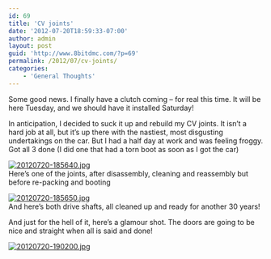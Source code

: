 ```yaml
---
id: 69
title: 'CV joints'
date: '2012-07-20T18:59:33-07:00'
author: admin
layout: post
guid: 'http://www.8bitdmc.com/?p=69'
permalink: /2012/07/cv-joints/
categories:
    - 'General Thoughts'
---
```


Some good news. I finally have a clutch coming – for real this time. It will be here Tuesday, and we should have it installed Saturday!

In anticipation, I decided to suck it up and rebuild my CV joints. It isn’t a hard job at all, but it’s up there with the nastiest, most disgusting undertakings on the car. But I had a half day at work and was feeling froggy. Got all 3 done (I did one that had a torn boot as soon as I got the car)

[![20120720-185640.jpg](../images/2012/07/20120720-185640.jpg)](../images/2012/07/20120720-185640.jpg)  
Here’s one of the joints, after disassembly, cleaning and reassembly but before re-packing and booting

[![20120720-185650.jpg](../images/2012/07/20120720-185650.jpg)](../images/2012/07/20120720-185650.jpg)  
And here’s both drive shafts, all cleaned up and ready for another 30 years!

And just for the hell of it, here’s a glamour shot. The doors are going to be nice and straight when all is said and done!

[![20120720-190200.jpg](../images/2012/07/20120720-190200.jpg)](../images/2012/07/20120720-190200.jpg)